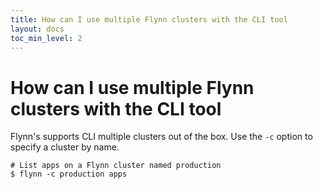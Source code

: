 ```yaml
---
title: How can I use multiple Flynn clusters with the CLI tool
layout: docs
toc_min_level: 2
---
```


# How can I use multiple Flynn clusters with the CLI tool

Flynn's supports CLI multiple clusters out of the box. Use the `-c` option to specify a cluster by name.

    # List apps on a Flynn cluster named production
    $ flynn -c production apps
